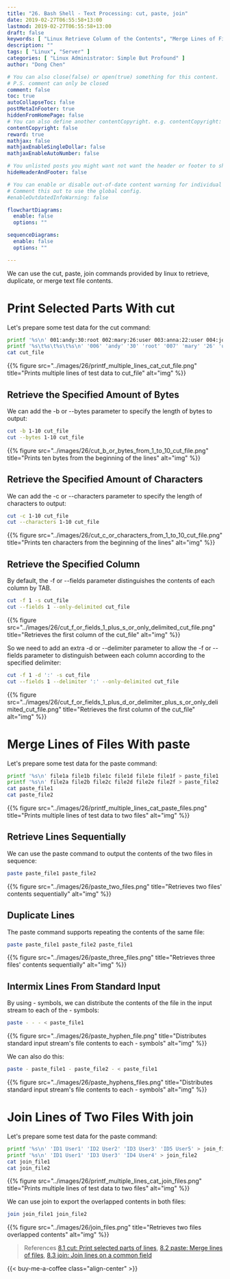 ```yaml
---
title: "26. Bash Shell - Text Processing: cut, paste, join"
date: 2019-02-27T06:55:58+13:00
lastmod: 2019-02-27T06:55:58+13:00
draft: false
keywords: [ "Linux Retrieve Column of the Contents", "Merge Lines of Files", "Duplicate Lines", "Join Two Files' Lines" ]
description: ""
tags: [ "Linux", "Server" ]
categories: [ "Linux Administrator: Simple But Profound" ]
author: "Dong Chen"

# You can also close(false) or open(true) something for this content.
# P.S. comment can only be closed
comment: false
toc: true
autoCollapseToc: false
postMetaInFooter: true
hiddenFromHomePage: false
# You can also define another contentCopyright. e.g. contentCopyright: "This is another copyright."
contentCopyright: false
reward: true
mathjax: false
mathjaxEnableSingleDollar: false
mathjaxEnableAutoNumber: false

# You unlisted posts you might want not want the header or footer to show
hideHeaderAndFooter: false

# You can enable or disable out-of-date content warning for individual post.
# Comment this out to use the global config.
#enableOutdatedInfoWarning: false

flowchartDiagrams:
  enable: false
  options: ""

sequenceDiagrams: 
  enable: false
  options: ""

---
```


We can use the cut, paste, join commands provided by linux to retrieve, duplicate, or merge text file contents.

<!--more-->

# Print Selected Parts With cut

Let's prepare some test data for the cut command:

```bash
printf '%s\n' 001:andy:30:root 002:mary:26:user 003:anna:22:user 004:john:24:user 005:jeff:28:user >> cut_file
printf '%s\t%s\t%s\t%s\n' '006' 'andy' '30' 'root' '007' 'mary' '26' 'user' '008' 'anna' '22' 'user' '009' 'john' '24' 'user' '010' 'jeff' '28' 'user' >> cut_file
cat cut_file
```

{{% figure src="../images/26/printf_multiple_lines_cat_cut_file.png" title="Prints multiple lines of test data to cut_file" alt="img" %}}

## Retrieve the Specified Amount of Bytes

We can add the -b or --bytes parameter to specify the length of bytes to output:

```bash
cut -b 1-10 cut_file
cut --bytes 1-10 cut_file
```

{{% figure src="../images/26/cut_b_or_bytes_from_1_to_10_cut_file.png" title="Prints ten bytes from the beginning of the lines" alt="img" %}}

## Retrieve the Specified Amount of Characters

We can add the -c or --characters parameter to specify the length of characters to output:

```bash
cut -c 1-10 cut_file
cut --characters 1-10 cut_file
```

{{% figure src="../images/26/cut_c_or_characters_from_1_to_10_cut_file.png" title="Prints ten characters from the beginning of the lines" alt="img" %}}

## Retrieve the Specified Column

By default, the -f or --fields parameter distinguishes the contents of each column by TAB.

```bash
cut -f 1 -s cut_file
cut --fields 1 --only-delimited cut_file
```

{{% figure src="../images/26/cut_f_or_fields_1_plus_s_or_only_delimited_cut_file.png" title="Retrieves the first column of the cut_file" alt="img" %}}

So we need to add an extra -d or --delimiter parameter to allow the -f or --fields parameter to distinguish between each column according to the specified delimiter:

```bash
cut -f 1 -d ':' -s cut_file
cut --fields 1 --delimiter ':' --only-delimited cut_file
```

{{% figure src="../images/26/cut_f_or_fields_1_plus_d_or_delimiter_plus_s_or_only_delimited_cut_file.png" title="Retrieves the first column of the cut_file" alt="img" %}}

# Merge Lines of Files With paste

Let's prepare some test data for the paste command:

```bash
printf '%s\n' file1a file1b file1c file1d file1e file1f > paste_file1
printf '%s\n' file2a file2b file2c file2d file2e file2f > paste_file2
cat paste_file1
cat paste_file2
```

{{% figure src="../images/26/printf_multiple_lines_cat_paste_files.png" title="Prints multiple lines of test data to two files" alt="img" %}}

## Retrieve Lines Sequentially

We can use the paste command to output the contents of the two files in sequence:

```bash
paste paste_file1 paste_file2
```

{{% figure src="../images/26/paste_two_files.png" title="Retrieves two files' contents sequentially" alt="img" %}}

## Duplicate Lines

The paste command supports repeating the contents of the same file:

```bash
paste paste_file1 paste_file2 paste_file1
```

{{% figure src="../images/26/paste_three_files.png" title="Retrieves three files' contents sequentially" alt="img" %}}

## Intermix Lines From Standard Input

By using - symbols, we can distribute the contents of the file in the input stream to each of the - symbols:

```bash
paste - - - < paste_file1
```

{{% figure src="../images/26/paste_hyphen_file.png" title="Distributes standard input stream's file contents to each - symbols" alt="img" %}}

We can also do this:

```bash
paste - paste_file1 - paste_file2 - < paste_file1
```

{{% figure src="../images/26/paste_hyphens_files.png" title="Distributes standard input stream's file contents to each - symbols" alt="img" %}}

# Join Lines of Two Files With join

Let's prepare some test data for the paste command:

```bash
printf '%s\n' 'ID1 User1' 'ID2 User2' 'ID3 User3' 'ID5 User5' > join_file1
printf '%s\n' 'ID1 User1' 'ID3 User3' 'ID4 User4' > join_file2
cat join_file1
cat join_file2
```

{{% figure src="../images/26/printf_multiple_lines_cat_join_files.png" title="Prints multiple lines of test data to two files" alt="img" %}}

We can use join to export the overlapped contents in both files:

```bash
join join_file1 join_file2
```

{{% figure src="../images/26/join_files.png" title="Retrieves two files overlapped contents" alt="img" %}}

> References
> [8.1 cut: Print selected parts of lines](https://www.gnu.org/software/coreutils/manual/html_node/cut-invocation.html),
> [8.2 paste: Merge lines of files](https://www.gnu.org/software/coreutils/manual/html_node/paste-invocation.html),
> [8.3 join: Join lines on a common field](https://www.gnu.org/software/coreutils/manual/html_node/join-invocation.html)

<!-- Buy Me a Coffee Button -->
{{< buy-me-a-coffee class="align-center" >}}
